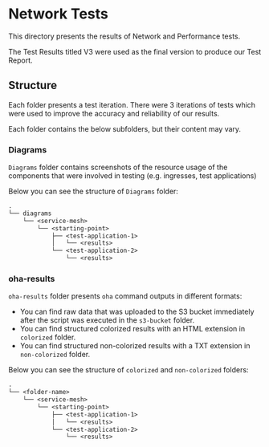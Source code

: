 # Network Tests

This directory presents the results of Network and Performance tests.

The Test Results titled V3 were used as the final version to produce our Test Report.

## Structure

Each folder presents a test iteration. There were 3 iterations of tests which were used to improve the accuracy and reliability of our results.

Each folder contains the below subfolders, but their content may vary.

### Diagrams

`Diagrams` folder contains screenshots of the resource usage of the components that were involved in testing (e.g. ingresses, test applications)

Below you can see the structure of `Diagrams` folder:

```txt
.
└── diagrams
    └── <service-mesh>
        └── <starting-point>
            ├── <test-application-1>
            │   └── <results>
            └── <test-application-2>
                └── <results>
```

### oha-results

`oha-results` folder presents `oha` command outputs in different formats:

* You can find raw data that was uploaded to the S3 bucket immediately after the script was executed in the `s3-bucket` folder.
* You can find structured colorized results with an HTML extension in `colorized` folder.
* You can find structured non-colorized results with a TXT extension in `non-colorized` folder.

Below you can see the structure of `colorized` and `non-colorized` folders:

```txt
.
└── <folder-name>
    └── <service-mesh>
        └── <starting-point>
            ├── <test-application-1>
            │   └── <results>
            └── <test-application-2>
                └── <results>
```
